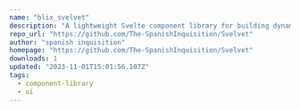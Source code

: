 ```yaml
---
name: "blix_svelvet"
description: "A lightweight Svelte component library for building dynamic, node-based user interfaces"
repo_url: "https://github.com/The-SpanishInquisition/Svelvet"
author: "spanish inquisition"
homepage: "https://github.com/The-SpanishInquisition/Svelvet"
downloads: 1
updated: "2023-11-01T15:01:56.107Z"
tags: 
  - component-library
  - ui
---
```

